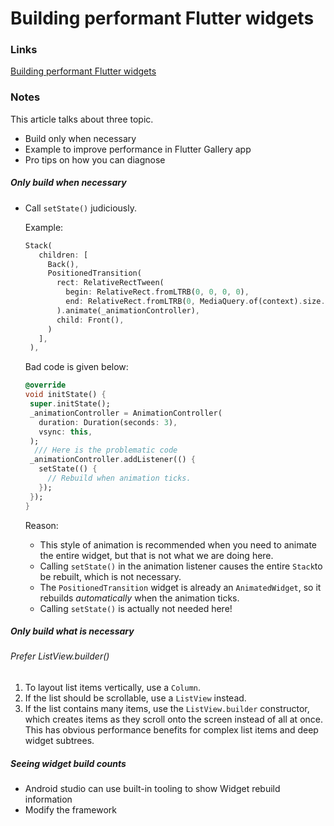# Building performant Flutter widgets

### Links

[Building performant Flutter widgets](https://medium.com/flutter/building-performant-flutter-widgets-3b2558aa08fa)

### Notes

This article talks about three topic.

- Build only when necessary
- Example to improve performance in Flutter Gallery app
- Pro tips on how you can diagnose

##### Only build when necessary

- Call `setState()` judiciously.

  Example:

  ```dart
  Stack(
     children: [
       Back(),
       PositionedTransition(
         rect: RelativeRectTween(
           begin: RelativeRect.fromLTRB(0, 0, 0, 0),
           end: RelativeRect.fromLTRB(0, MediaQuery.of(context).size.height, 0, 0),
         ).animate(_animationController),
         child: Front(),
       )
     ],
   ),
  ```

  Bad code is given below:

  ```dart
  @override
  void initState() {
   super.initState();
   _animationController = AnimationController(
     duration: Duration(seconds: 3),
     vsync: this,
   );
    /// Here is the problematic code
   _animationController.addListener(() {
     setState(() {
       // Rebuild when animation ticks.
     });
   });
  }
  ```

  Reason:

  - This style of animation is recommended when you need to animate the entire widget, but that is not what we are doing here.
  - Calling `setState()` in the animation listener causes the entire `Stack`to be rebuilt, which is not necessary.
  - The `PositionedTransition` widget is already an `AnimatedWidget`, so it rebuilds *automatically* when the animation ticks.
  - Calling `setState()` is actually not needed here!

##### Only build what is necessary

###### Prefer ListView.builder()

1. To layout list items vertically, use a `Column`.
2. If the list should be scrollable, use a `ListView` instead.
3. If the list contains many items, use the `ListView.builder` constructor, which creates items as they scroll onto the screen instead of all at once. This has obvious performance benefits for complex list items and deep widget subtrees.

##### Seeing widget build counts 

- Android studio can use built-in tooling to show Widget rebuild information
- Modify the framework



